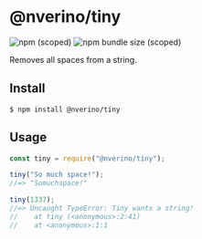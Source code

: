 # @nverino/tiny

![npm (scoped)](https://img.shields.io/npm/v/@nverino/tiny)
![npm bundle size (scoped)](https://img.shields.io/bundlephobia/min/@nverino/tiny)

Removes all spaces from a string.

## Install

```
$ npm install @nverino/tiny
```

## Usage

```js
const tiny = require("@nverino/tiny");

tiny("So much space!");
//=> "Somuchspace!"

tiny(1337);
//=> Uncaught TypeError: Tiny wants a string!
//    at tiny (<anonymous>:2:41)
//    at <anonymous>:1:1
```
